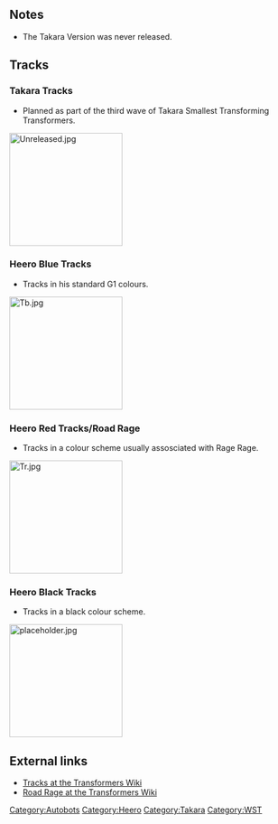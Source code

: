Notes
-----

-   The Takara Version was never released.

Tracks
------

### Takara Tracks

-   Planned as part of the third wave of Takara Smallest Transforming Transformers.

<img src="Unreleased.jpg" title="fig:Unreleased.jpg" alt="Unreleased.jpg" width="200" />

### Heero Blue Tracks

-   Tracks in his standard G1 colours.

<img src="Tb.jpg" title="fig:Tb.jpg" alt="Tb.jpg" width="200" />

### Heero Red Tracks/Road Rage

-   Tracks in a colour scheme usually assosciated with Rage Rage.

<img src="Tr.jpg" title="fig:Tr.jpg" alt="Tr.jpg" width="200" />

### Heero Black Tracks

-   Tracks in a black colour scheme.

<img src="placeholder.jpg" title="fig:placeholder.jpg" alt="placeholder.jpg" width="200" />

External links
--------------

-   [Tracks at the Transformers Wiki](http://tfwiki.net/wiki/Tracks)
-   [Road Rage at the Transformers Wiki](http://tfwiki.net/wiki/Road_Rage)

<Category:Autobots> <Category:Heero> <Category:Takara> <Category:WST>